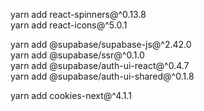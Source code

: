 yarn add react-spinners@^0.13.8  
yarn add react-icons@^5.0.1

yarn add @supabase/supabase-js@^2.42.0  
yarn add @supabase/ssr@^0.1.0  
yarn add @supabase/auth-ui-react@^0.4.7  
yarn add @supabase/auth-ui-shared@^0.1.8

yarn add cookies-next@^4.1.1
